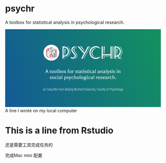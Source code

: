 # psychr
A toolbox for statistical analysis in psychological research.

![](statics/psychr.png)
A line I wrote on my local computer

# This is a line from Rstudio

还是需要工具完成任务的

完成Mac mini 配置
